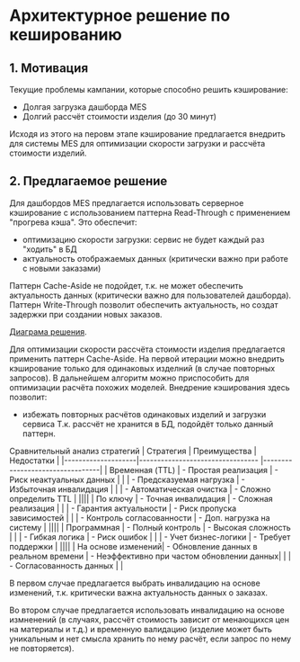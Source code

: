 # Архитектурное решение по кешированию

## 1. Мотивация
Текущие проблемы кампании, которые способно решить кэширование:
- Долгая загрузка дашборда MES
- Долгий рассчёт стоимости изделия (до 30 минут)

Исходя из этого на перовм этапе кэширование предлагается внедрить для системы MES для оптимизации скорости загрузки и рассчёта стоимости изделий. 

## 2. Предлагаемое решение

Для дашбордов MES предлагается использовать серверное кэширование с использованием паттерна Read-Through с применением "прогрева кэша". Это обеспечит:
- оптимизацию скорости загрузки: сервис не будет каждый раз "ходить" в БД
- актуальность отображаемых данных (критически важно при работе с новыми заказами)

Паттерн Cache-Aside не подойдет, т.к. не может обеспечить актуальность данных (критически важно для пользователей дашборда). Паттерн Write-Through позволит обеспечить актуальность, но создат задержки при создании новых заказов. 

[Диаграма решения](./diagram.puml).

Для оптимизации скорости рассчёта стоимости изделия предлагается применить паттерн Cache-Aside. На первой итерации можно внедрить кэширование только для одинаковых изделний (в случае повторных запросов). В дальнейшем алгоритм можно приспособить для оптимизации расчёта похожих моделей. Внедрение кэширования здесь позволит:
- избежать повторных расчётов одинаковых изделий и загрузки сервиса
Т.к. рассчёт не хранится в БД, подойдёт только данный паттерн. 


Сравнительный анализ стратегий
| Стратегия          | Преимущества                           | Недостатки                      |
|--------------------|---------------------------------       |---------------------------------|
| Временная (TTL)    | - Простая реализация                   | - Риск неактуальных данных      |
|                    | - Предсказуемая нагрузка               | - Избыточная инвалидация        |
|                    | - Автоматическая очистка               | - Сложно определить TTL         |
||||
| По ключу           | - Точная инвалидация                   | - Сложная реализация            |
|                    | - Гарантия актуальности                | - Риск пропуска зависимостей    |
|                    | - Контроль согласованности             | - Доп. нагрузка на систему      |
||||
| Программная        | - Полный контроль                      | - Высокая сложность             |
|                    | - Гибкая логика                        | - Риск ошибок                   |
|                    | - Учет бизнес-логики                   | - Требует поддержки             |
||||
| На основе изменений| - Обновление данных в реальном времени | - Неэффективно при частом обновлении данных|
|                    | - Согласованность данных               |               |


В первом случае предлагается выбрать инвалидацию на основе изменений, т.к. критически важна актуальность данных о заказах.

Во втором случае предлагается использовать инвалидацию на основе измненений (в случаях, рассчёт стоимость зависит от менающихся цен на материалы и т.д.) и временную валидацию (изделие может быть уникальным и нет смысла хранить по нему расчёт, если запрос по нему не повторяется). 

